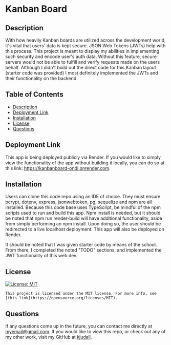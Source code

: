 # Kanban Board

## Description

With how heavily Kanban boards are utilized across the development world, it's vital that users' data is kept secure. JSON Web Tokens (JWTs) help with this process. This project is meant to display my abilities in implementing such security and encode user's auth data. Without this feature, secure servers would not be able to fulfill and verify requests made on the users behalf. Although I didn't build out the direct code for this Kanban layout (starter code was provided) I most definitely implemented the JWTs and their functionality on the backend.

## Table of Contents

- [Description](#description)
- [Deployment Link](#deployment)
- [Installation](#installation)
- [License](#license)
- [Questions](#questions)

## Deployment Link

This app is being deployed publicly via Render. If you would like to simply view the functionality of the app without building it locally, you can do so at this link: https://kanbanboard-ondi.onrender.com.

## Installation

Users can clone this code repo using an IDE of choice. They must ensure bcrypt, dotenv, express, jsonwebtoken, pg, sequelize and npm are all installed. Because this code base uses TypeScript, be mindful of the npm scripts used to run and build this app. Npm install is needed, but it should be noted that npm run render-build will have additional functionality, aside from simply performing an npm install. Upon doing so, the user should be redirected to a live localhost deployment. This app will also be deployed on Render.

It should be noted that I was given starter code by means of the school. From there, I completed the noted "TODO" sections, and implemented the JWT functionality of this web dev.

## License

[![License: MIT](https://img.shields.io/badge/License-MIT-yellow.svg)](https://opensource.org/licenses/MIT)

    This project is licensed under the MIT license. For more info, see [this link](https://opensource.org/licenses/MIT).

## Questions

If any questions come up in the future, you can contact me directly at myemail@gmail.com. If you would like to view this repo, or check out any of my other work, visit my GitHub at [kjudall](https://github.com/kjudall/).
